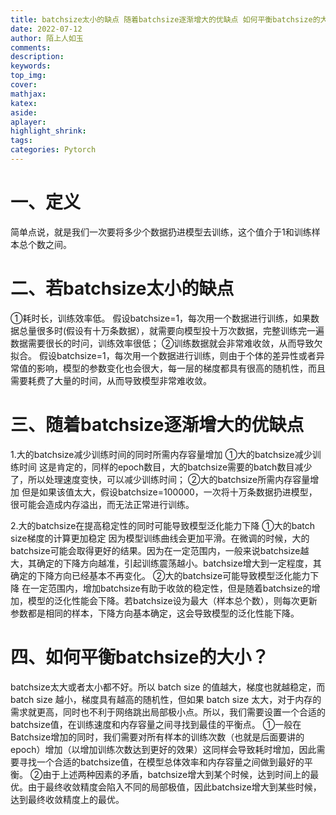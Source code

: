 ```yaml
---
title: batchsize太小的缺点 随着batchsize逐渐增大的优缺点 如何平衡batchsize的大小
date: 2022-07-12
author: 陌上人如玉
comments:
description:
keywords:
top_img:
cover:
mathjax:
katex:
aside:
aplayer:
highlight_shrink:
tags: 
categories: Pytorch
---
```


# 一、定义
简单点说，就是我们一次要将多少个数据扔进模型去训练，这个值介于1和训练样本总个数之间。

# 二、若batchsize太小的缺点
①耗时长，训练效率低。
假设batchsize=1，每次用一个数据进行训练，如果数据总量很多时(假设有十万条数据），就需要向模型投十万次数据，完整训练完一遍数据需要很长的时问，训练效率很低；
②训练数据就会非常难收敛，从而导致欠拟合。
假设batchsize=1，每次用一个数据进行训练，则由于个体的差异性或者异常值的影响，模型的参数变化也会很大，每一层的梯度都具有很高的随机性，而且需要耗费了大量的时间，从而导致模型非常难收敛。

# 三、随着batchsize逐渐增大的优缺点
1.大的batchsize减少训练时间的同时所需内存容量增加
①大的batchsize减少训练时间
这是肯定的，同样的epoch数目，大的batchsize需要的batch数目减少了，所以处理速度变快，可以减少训练时间；
②大的batchsize所需内存容量增加
但是如果该值太大，假设batchsize=100000，一次将十万条数据扔进模型，很可能会造成内存溢出，而无法正常进行训练。

2.大的batchsize在提高稳定性的同时可能导致模型泛化能力下降
①大的batch size梯度的计算更加稳定
因为模型训练曲线会更加平滑。在微调的时候，大的batchsize可能会取得更好的结果。因为在一定范围内，一般来说batchsize越大，其确定的下降方向越准，引起训练震荡越小。batchsize增大到一定程度，其确定的下降方向已经基本不再变化。
②大的batchsize可能导致模型泛化能力下降
在一定范围内，增加batchsize有助于收敛的稳定性，但是随着batchsize的增加，模型的泛化性能会下降。若batchsize设为最大（样本总个数），则每次更新参数都是相同的样本，下降方向基本确定，这会导致模型的泛化性能下降。

# 四、如何平衡batchsize的大小？
batchsize太大或者太小都不好。所以 batch size 的值越大，梯度也就越稳定，而 batch size 越小，梯度具有越高的随机性，但如果 batch size 太大，对于内存的需求就更高，同时也不利于网络跳出局部极小点。所以，我们需要设置一个合适的batchsize值，在训练速度和内存容量之间寻找到最佳的平衡点。
①一般在Batchsize增加的同时，我们需要对所有样本的训练次数（也就是后面要讲的epoch）增加（以增加训练次数达到更好的效果）这同样会导致耗时增加，因此需要寻找一个合适的batchsize值，在模型总体效率和内存容量之间做到最好的平衡。
②由于上述两种因素的矛盾，batchsize增大到某个时候，达到时间上的最优。由于最终收敛精度会陷入不同的局部极值，因此batchsize增大到某些时候，达到最终收敛精度上的最优。